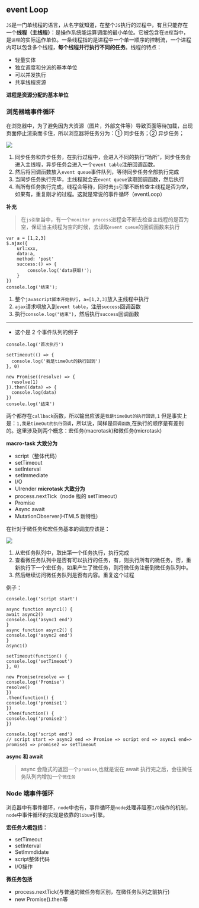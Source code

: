 ## event Loop

`JS`是一门单线程的语言，从名字就知道，在整个`JS`执行的过程中，有且只能存在一个**线程（主线程）**：是操作系统能运算调度的最小单位。它被包含在`进程`当中，是`进程`的实际运作单位。一条线程指的是进程中一个单一顺序的控制流，一个进程内可以包含多个线程，**每个线程并行执行不同的任务**。线程的特点：

- 轻量实体
- 独立调度和分派的基本单位
- 可以并发执行
- 共享线程资源

**进程是资源分配的基本单位**

### 浏览器端事件循环

在浏览器中，为了避免因为大资源（图片，外部文件等）导致页面等待加载，出现页面停止渲染而卡住，所以浏览器将任务分为：① 同步任务；② 异步任务；

![](https://github.com/zengwmFE/frontEnd-base/blob/master/image/15fdd88994142347.png)

1. 同步任务和异步任务，在执行过程中，会进入不同的执行“场所”，同步任务会进入主线程，异步任务会进入一个`event table`注册回调函数。
2. 然后将回调函数放入`event queue`事件队列，等待同步任务全部执行完成
3. 当同步任务执行完毕，主线程就会去`event queue`读取回调函数，然后执行
4. 当所有任务执行完成，线程会等待，同时去`js`引擎不断检查主线程是否为空，如果有，重复刚才的过程。这就是常说的事件循环（eventLoop）

**补充**

> 在`js引擎`当中，有一个`monitor process`进程会不断去检查主线程的是否为空，保证当主线程为空的时候，去读取`event queue`的回调函数来执行

```
var a = [1,2,3]
$.ajax({
    url:xxx,
    data:a,
    method: 'post'
    success:() => {
        console.log('data获取!');
    }
})
console.log('结束');
```

1. 整个`javascript脚本开始执行`，`a=[1,2,3]`放入主线程中执行
2. `ajax`请求呗放入到`event table`，注册`success`回调函数
3. 执行`console.log("结束")`，然后执行`success`回调函数

---

- 这个是 2 个事件队列的例子

```
console.log('首次执行')

setTimeout(() => {
  console.log('我是timeOut的执行回调')
}, 0)

new Promise((resolve) => {
  resolve(1)
}).then((data) => {
  console.log(data)
})
console.log('结束')
```

两个都存在`callback`函数，所以输出应该是`我是timeOut的执行回调,1`
但是事实上是：`1,我是timeOut的执行回调`，所以说，同样是`回调函数`,在执行的顺序是有差别的。这里涉及到两个概念：宏任务(macrotask)和微任务(microtask)

**macro-task 大致分为**

- script（整体代码）
- setTimeout
- setInterval
- setImmediate
- I/O
- UIrender
  **microtask 大致分为**
- process.nextTick（node 版的 setTimeout）
- Promise
- Async await
- MutationObserver(HTML5 新特性)

在针对于微任务和宏任务基本的调度应该是：

![](https://github.com/zengwmFE/frontEnd-base/blob/master/image/marmic.png)

1. 从宏任务队列中，取出第一个任务执行，执行完成
2. 查看微任务队列中是否有可以执行的任务，有，则执行所有的微任务，否，重新执行下一个宏任务，如果产生了微任务，则将微任务注册到微任务队列中。
3. 然后继续访问微任务队列是否有内容。重复这个过程

例子：

```
console.log('script start')

async function async1() {
await async2()
console.log('async1 end')
}
async function async2() {
console.log('async2 end')
}
async1()

setTimeout(function() {
console.log('setTimeout')
}, 0)

new Promise(resolve => {
console.log('Promise')
resolve()
})
.then(function() {
console.log('promise1')
})
.then(function() {
console.log('promise2')
})

console.log('script end')
// script start => async2 end => Promise => script end => async1 end=> promise1 => promise2 => setTimeout

```

**async 和 await**

> async 会隐式的返回一个`promise`,也就是说在 await 执行完之后，会往微任务队列内增加一个`微任务`

### Node 端事件循环

浏览器中有事件循环，`node`中也有，事件循环是`node`处理非阻塞`I/O`操作的机制，`node`中事件循环的实现是依靠的`libuv`引擎。

**宏任务大概包括：**

- setTimeout
- setInterval
- SetImmdidate
- script整体代码
- I/O操作

**微任务包括**

- process.nextTick(与普通的微任务有区别，在微任务队列之前执行)
- new Promise().then等

